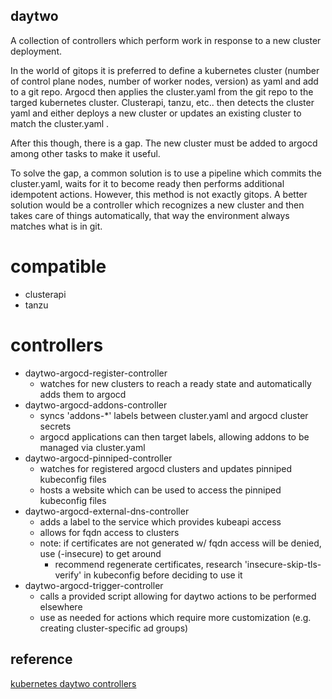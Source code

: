 ## daytwo
A collection of controllers which perform work in response to a new cluster deployment.

In the world of gitops it is preferred to define a kubernetes cluster (number of control plane nodes, number of
worker nodes, version) as yaml and add to a git repo.  Argocd then applies the cluster.yaml from the git repo to
the targed kubernetes cluster.  Clusterapi, tanzu, etc.. then detects the cluster yaml and either deploys a new
cluster or updates an existing cluster to match the cluster.yaml .

After this though, there is a gap.  The new cluster must be added to argocd among other tasks to make it useful.

To solve the gap, a common solution is to use a pipeline which commits the cluster.yaml, waits for it to become
ready then performs additional idempotent actions.  However, this method is not exactly gitops.  A better solution
would be a controller which recognizes a new cluster and then takes care of things automatically, that way the
environment always matches what is in git.

# compatible
- clusterapi
- tanzu

# controllers
- daytwo-argocd-register-controller
  - watches for new clusters to reach a ready state and automatically adds them to argocd
- daytwo-argocd-addons-controller
  - syncs 'addons-*' labels between cluster.yaml and argocd cluster secrets
  - argocd applications can then target labels, allowing addons to be managed via cluster.yaml
- daytwo-argocd-pinniped-controller
  - watches for registered argocd clusters and updates pinniped kubeconfig files
  - hosts a website which can be used to access the pinniped kubeconfig files
- daytwo-argocd-external-dns-controller
  - adds a label to the service which provides kubeapi access
  - allows for fqdn access to clusters
  - note: if certificates are not generated w/ fqdn access will be denied, use (-insecure) to get around
    - recommend regenerate certificates, research 'insecure-skip-tls-verify' in kubeconfig before deciding to use it
- daytwo-argocd-trigger-controller
  - calls a provided script allowing for daytwo actions to be performed elsewhere
  - use as needed for actions which require more customization (e.g. creating cluster-specific ad groups)

## reference ##
[kubernetes daytwo controllers](https://www.travisloyd.xyz/2023/07/08/kubernetes-daytwo-controllers/)
